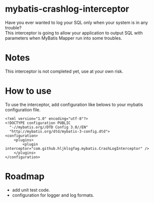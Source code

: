 # mybatis-crashlog-interceptor
Have you ever wanted to log your SQL only  when your system is in any trouble?  
This interceptor is going to allow your application to output SQL with parameters when MyBatis Mapper run into some troubles.

# Notes
This interceptor is not completed yet, use at your own risk.

# How to use

To use the interceptor, add configuration like belows to your mybatis configuration file.

```
<?xml version="1.0" encoding="utf-8"?>
<!DOCTYPE configuration PUBLIC
  "-//mybatis.org//DTD Config 3.0//EN"
  "http://mybatis.org/dtd/mybatis-3-config.dtd">
<configuration>
	<plugins>
		<plugin interceptor="com.github.hljklsgfag.mybatis.CrashLogInterceptor" />		
	</plugins>
</configuration>
```

# Roadmap

* add unit test code.
* configuration for logger and log formats.